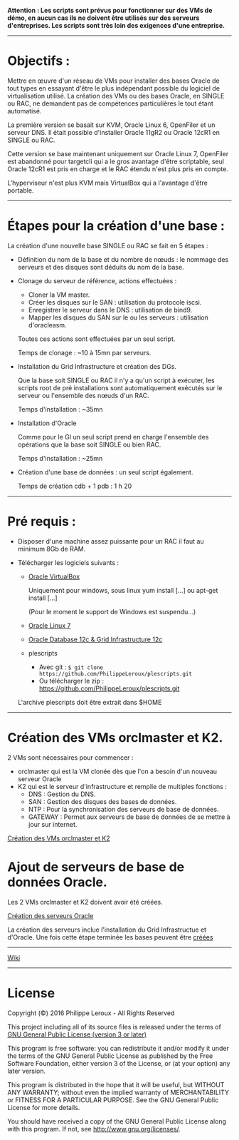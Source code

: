 **Attention : Les scripts sont prévus pour fonctionner sur des VMs de démo, en
aucun cas ils ne doivent être utilisés sur des serveurs d'entreprises. Les scripts
sont très loin des exigences d'une entreprise.**

--------------------------------------------------------------------------------

# Objectifs :

Mettre en œuvre d'un réseau de VMs pour installer des bases Oracle de tout types
en essayant d'être le plus indépendant possible du logiciel de virtualisation utilisé.
La création des VMs ou des bases Oracle, en SINGLE ou RAC, ne demandent pas de
compétences particulières le tout étant automatisé.

La première version se basait sur KVM, Oracle Linux 6, OpenFiler et un serveur DNS.
Il était possible d'installer Oracle 11gR2 ou Oracle 12cR1 en SINGLE ou RAC.

Cette version se base maintenant uniquement sur Oracle Linux 7, OpenFiler est
abandonné pour targetcli qui a le gros avantage d'être scriptable, seul Oracle 12cR1
est pris en charge et le RAC étendu n'est plus pris en compte.

L'hyperviseur n'est plus KVM mais VirtualBox qui a l'avantage d'être portable.

--------------------------------------------------------------------------------

# Étapes pour la création d'une base :

La création d'une nouvelle base SINGLE ou RAC se fait en 5 étapes :
* Définition du nom de la base et du nombre de nœuds : le nommage des serveurs et
des disques sont déduits du nom de la base.

* Clonage du serveur de référence, actions effectuées :
	* Cloner la VM master.
	* Créer les disques sur le SAN : utilisation du protocole iscsi.
	* Enregistrer le serveur dans le DNS : utilisation de bind9.
	* Mapper les disques du SAN sur le ou les serveurs : utilisation d'oracleasm.

	Toutes ces actions sont effectuées par un seul script.

	Temps de clonage : ~10 à 15mn par serveurs.

* Installation du Grid Infrastructure et création des DGs.

	Que la base soit SINGLE ou RAC il n'y a qu'un script à exécuter, les scripts
root de pré installations sont automatiquement exécutés sur le serveur ou l'ensemble
des nœuds d'un RAC.

	Temps d'installation : ~35mn

* Installation d'Oracle

	Comme pour le GI un seul script prend en charge l'ensemble des opérations que
la base soit SINGLE ou bien RAC.

	Temps d'installation : ~25mn

* Création d'une base de données : un seul script également.

	Temps de création cdb + 1 pdb : 1 h 20

--------------------------------------------------------------------------------
# Pré requis :
* Disposer d'une machine assez puissante pour un RAC il faut au minimum 8Gb de RAM.

* Télécharger les logiciels suivants :

	* [Oracle VirtualBox](https://www.virtualbox.org/wiki/Downloads)

		Uniquement pour windows, sous linux yum install [...] ou apt-get install [...]
		
		(Pour le moment le support de Windows est suspendu...)

	* [Oracle Linux 7](https://edelivery.oracle.com/osdc/faces/SearchSoftware)

	* [Oracle Database 12c & Grid Infrastructure 12c](http://www.oracle.com/technetwork/database/enterprise-edition/downloads/database12c-linux-download-2240591.html)

	* plescripts
		* Avec git : `$ git clone https://github.com/PhilippeLeroux/plescripts.git`
		* Ou télécharger le zip : https://github.com/PhilippeLeroux/plescripts.git

	L'archive plescripts doit être extrait dans $HOME

--------------------------------------------------------------------------------

# Création des VMs orclmaster et K2.
2 VMs sont nécessaires pour commencer :
 - orclmaster qui est la VM clonée dès que l'on a besoin d'un nouveau serveur Oracle
 - K2 qui est le serveur d'infrastructure et remplie de multiples fonctions :
   - DNS     : Gestion du DNS.
   - SAN     : Gestion des disques des bases de données.
   - NTP     : Pour la synchronisation des serveurs de base de données.
   - GATEWAY : Permet aux serveurs de base de données de se mettre à jour sur internet.

 [Création des VMs orclmaster et K2](https://github.com/PhilippeLeroux/plescripts/wiki/666_Cr%C3%A9ation-des-VMs-orclmaster-et-K2)

# Ajout de serveurs de base de données Oracle.
Les 2 VMs orclmaster et K2 doivent avoir été créées.

[Création des serveurs Oracle](https://github.com/PhilippeLeroux/plescripts/blob/master/database_servers/README.md)

La création des serveurs inclue l'installation du Grid Infrastructue et d'Oracle.
Une fois cette étape terminée les bases peuvent être [créées](https://github.com/PhilippeLeroux/plescripts/tree/master/db/README.md)

--------------------------------------------------------------------------------
[Wiki](https://github.com/PhilippeLeroux/plescripts/wiki)

--------------------------------------------------------------------------------

# License

Copyright (©) 2016 Philippe Leroux - All Rights Reserved

This project including all of its source files is released under the terms of [GNU General Public License (version 3 or later)](http://www.gnu.org/licenses/gpl.txt)

This program is free software: you can redistribute it and/or modify
it under the terms of the GNU General Public License as published by
the Free Software Foundation, either version 3 of the License, or
(at your option) any later version.

This program is distributed in the hope that it will be useful,
but WITHOUT ANY WARRANTY; without even the implied warranty of
MERCHANTABILITY or FITNESS FOR A PARTICULAR PURPOSE.  See the
GNU General Public License for more details.

You should have received a copy of the GNU General Public License
along with this program.  If not, see <http://www.gnu.org/licenses/>.
